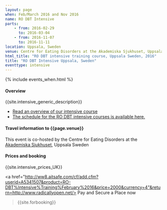 ```yaml
---
layout: page
when: Feb/March 2016 and Nov 2016
name: RO DBT Intensive
parts:
    - from: 2016-02-29
      to: 2016-03-04
    - from: 2016-11-07
      to: 2016-11-11
location: Uppsala, Sweden
venue: Centre for Eating Disorders at the Akademiska Sjukhuset, Uppsala Sweden
html_title: "RO DBT intensive training course, Uppsala Sweden, 2016"
title: "RO DBT Intensive Uppsala, Sweden"
eventtype: intensive
---
```



{% include events_when.html %}


#### Overview

{{site.intensive_generic_description}}

- [Read an overview of our intensive course](/training/intensive.html)
- [The schedule for the RO DBT intensive courses is available here.](/training/intensive/timetable.html)



#### Travel information to {{page.venue}}

This event is co-hosted by the Centre for Eating Disorders at the [Akademiska Sjukhuset](http://www.akademiska.se/en/), Uppsala Sweden

<!--
<iframe src="https://www.google.com/maps/embed?pb=!1m18!1m12!1m3!1d2514.349890900796!2d-1.3966380000000034!3d50.93574199999999!2m3!1f0!2f0!3f0!3m2!1i1024!2i768!4f13.1!3m3!1m2!1s0x487473f58304cebf%3A0x50cabc792a027365!2sUniversity+of+Southampton+Highfield+Campus!5e0!3m2!1sen!2suk!4v1408541711026" width="400" height="300" frameborder="0" style="border:0"></iframe>

[Information on travelling to the campus](http://www.southampton.ac.uk/visitus/campuses/highfield.html) is available on the university website.
-->


#### Prices and booking

{{site.intensive_prices_UK}}

<a href="http://ww8.aitsafe.com/cf/add.cfm?userid=A5341507&product=RO-DBT%Intensive%Training%February%2016&price=2000&currency=4"&return=http://www.radicallyopen.net/> Pay and Secure a Place now </a>

> {{site.forbooking}}



